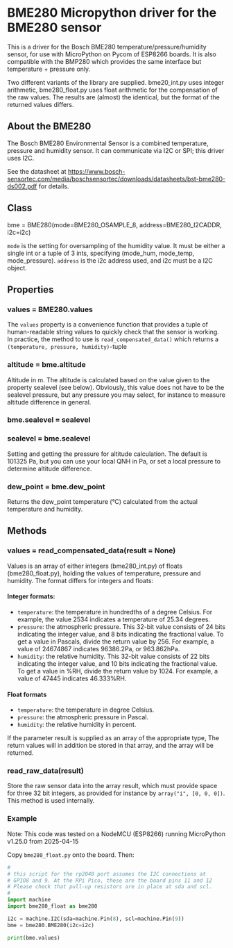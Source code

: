 # BME280 Micropython driver for the BME280 sensor

This is a driver for the Bosch BME280 temperature/pressure/humidity sensor,
for use with MicroPython on Pycom of ESP8266 boards. It is also compatible with
the BMP280 which provides the same interface but temperature + pressure only.

Two different variants of the library are supplied. bme20_int.py uses integer
arithmetic, bme280_float.py uses float arithmetic for the compensation  of the
raw values. The results are (almost) the identical, but the format of the
returned values differs.

## About the BME280

The Bosch BME280 Environmental Sensor is a combined temperature, pressure and
humidity sensor. It can communicate via I2C or SPI; this driver uses I2C.

See the datasheet at https://www.bosch-sensortec.com/media/boschsensortec/downloads/datasheets/bst-bme280-ds002.pdf
for details.

## Class

bme = BME280(mode=BME280_OSAMPLE_8, address=BME280_I2CADDR, i2c=i2c)

`mode` is the setting for oversampling of the humidity value. It must be either a single
int or a tuple of 3 ints, specifying (mode_hum, mode_temp, mode_pressure). `address` is the i2c
address used, and i2c must be a I2C object.

## Properties

### values = BME280.values

The `values` property is a convenience function that provides a tuple of
human-readable string values to quickly check that the sensor is working.
In practice, the method to use is `read_compensated_data()` which returns
a `(temperature, pressure, humidity)`-tuple

### altitude = bme.altitude
Altitude in m. The altitude is calculated based on the value given to
the property sealevel (see below). Obviously, this value does not have to be the
sealevel pressure, but any pressure you may select, for instance to measure
altitude difference in general.

### bme.sealevel = sealevel
### sealevel = bme.sealevel
Setting and getting the pressure for altitude calculation.
The default is 101325 Pa, but you can use your local
QNH in Pa, or set a local pressure to determine altitude difference.

### dew_point = bme.dew_point
Returns the dew_point temperature (°C) calculated from the actual temperature and humidity.

## Methods

### values = read_compensated_data(result = None)

Values is an array of either integers (bme280_int.py) of floats (bme280_float.py),
holding the values of temperature, pressure and humidity.
The format differs for integers and floats:

#### Integer formats:
* `temperature`:  the temperature in hundredths of a degree Celsius. For example,
the value 2534  indicates a temperature of 25.34 degrees.
* `pressure`: the atmospheric pressure. This 32-bit value consists of 24 bits
indicating the integer value, and 8 bits indicating the fractional value. To get
a value in Pascals, divide the return value by 256. For example, a value of
24674867 indicates 96386.2Pa, or 963.862hPa.
* `humidity`: the relative humidity. This 32-bit value consists of 22 bits
indicating the integer value, and 10 bits indicating the fractional value.
To get a value in %RH, divide the return value by 1024. For example, a value of
47445 indicates 46.333%RH.

#### Float formats
* `temperature`:  the temperature in degree Celsius.
* `pressure`: the atmospheric pressure in Pascal.
* `humidity`: the relative humidity in percent.

If the parameter result is supplied as an array of the appropriate type, The
return values will in addition be stored in that array, and the array will be
returned.

### read_raw_data(result)
Store the raw sensor data into the array result, which must provide space for three
32 bit integers, as provided for instance by `array("i", [0, 0, 0])`. This
method is used internally.

### Example

Note: This code was tested on a NodeMCU (ESP8266) running MicroPython v1.25.0 from 2025-04-15

Copy `bme280_float.py` onto the board. Then:

``` python
#
# this script for the rp2040 port assumes the I2C connections at
# GPIO8 and 9. At the RPi Pico, these are the board pins 11 and 12
# Please check that pull-up resistors are in place at sda and scl.
#
import machine
import bme280_float as bme280

i2c = machine.I2C(sda=machine.Pin(8), scl=machine.Pin(9))
bme = bme280.BME280(i2c=i2c)

print(bme.values)
```
